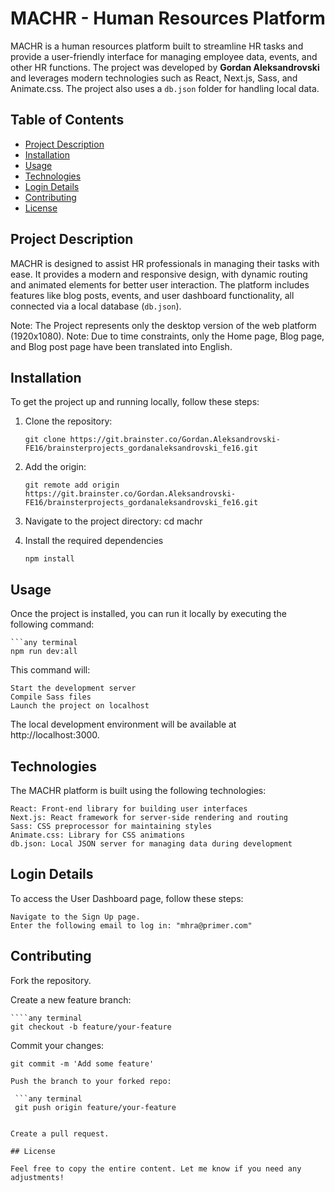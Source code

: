 # MACHR - Human Resources Platform

MACHR is a human resources platform built to streamline HR tasks and provide a user-friendly interface for managing employee data, events, and other HR functions. The project was developed by **Gordan Aleksandrovski** and leverages modern technologies such as React, Next.js, Sass, and Animate.css. The project also uses a `db.json` folder for handling local data.

## Table of Contents

- [Project Description](#project-description)
- [Installation](#installation)
- [Usage](#usage)
- [Technologies](#technologies)
- [Login Details](#login-details)
- [Contributing](#contributing)
- [License](#license)

## Project Description

MACHR is designed to assist HR professionals in managing their tasks with ease. It provides a modern and responsive design, with dynamic routing and animated elements for better user interaction. The platform includes features like blog posts, events, and user dashboard functionality, all connected via a local database (`db.json`).

Note: The Project represents only the desktop version of the web platform (1920x1080).
Note: Due to time constraints, only the Home page, Blog page, and Blog post page have been translated into English.

## Installation

To get the project up and running locally, follow these steps:

1. Clone the repository:

   ```any terminal
   git clone https://git.brainster.co/Gordan.Aleksandrovski-FE16/brainsterprojects_gordanaleksandrovski_fe16.git

   ```

2. Add the origin:

   ```any terminal
   git remote add origin https://git.brainster.co/Gordan.Aleksandrovski-FE16/brainsterprojects_gordanaleksandrovski_fe16.git
   ```

3. Navigate to the project directory:
   cd machr

4. Install the required dependencies

   ```any terminal
   npm install
   ```

## Usage

Once the project is installed, you can run it locally by executing the following command:

    ```any terminal
    npm run dev:all

This command will:

    Start the development server
    Compile Sass files
    Launch the project on localhost

The local development environment will be available at http://localhost:3000.

## Technologies

The MACHR platform is built using the following technologies:

    React: Front-end library for building user interfaces
    Next.js: React framework for server-side rendering and routing
    Sass: CSS preprocessor for maintaining styles
    Animate.css: Library for CSS animations
    db.json: Local JSON server for managing data during development

## Login Details

To access the User Dashboard page, follow these steps:

    Navigate to the Sign Up page.
    Enter the following email to log in: "mhra@primer.com"

## Contributing

Fork the repository.

Create a new feature branch:

    ````any terminal
    git checkout -b feature/your-feature

Commit your changes:

````any terminal
git commit -m 'Add some feature'

Push the branch to your forked repo:

 ```any terminal
 git push origin feature/your-feature


Create a pull request.

## License

Feel free to copy the entire content. Let me know if you need any adjustments!
````
